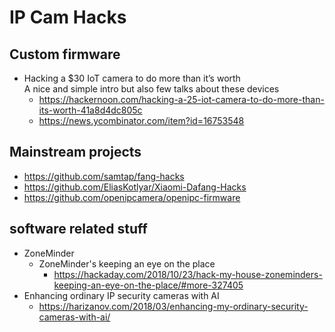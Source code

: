 # IP Cam Hacks
## Custom firmware
- Hacking a $30 IoT camera to do more than it’s worth<br>
    A nice and simple intro but also few talks about these devices<br>
    - https://hackernoon.com/hacking-a-25-iot-camera-to-do-more-than-its-worth-41a8d4dc805c
    - https://news.ycombinator.com/item?id=16753548

## Mainstream projects
- https://github.com/samtap/fang-hacks
- https://github.com/EliasKotlyar/Xiaomi-Dafang-Hacks
- https://github.com/openipcamera/openipc-firmware

## software related stuff
- ZoneMinder
    - ZoneMinder's keeping an eye on the place
        - https://hackaday.com/2018/10/23/hack-my-house-zoneminders-keeping-an-eye-on-the-place/#more-327405
- Enhancing ordinary IP security cameras with AI
    - https://harizanov.com/2018/03/enhancing-my-ordinary-security-cameras-with-ai/
